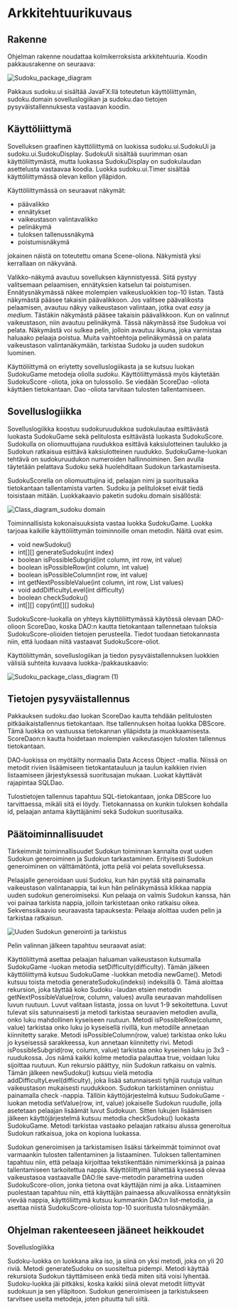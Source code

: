 # Arkkitehtuurikuvaus

## Rakenne
Ohjelman rakenne noudattaa kolmikerroksista arkkitehtuuria.
Koodin pakkausrakenne on seuraava:

![Sudoku_package_diagram](https://user-images.githubusercontent.com/81009944/115229863-3bd67a00-a11c-11eb-9668-585ea7b22d1e.png)

Pakkaus sudoku.ui sisältää JavaFX:llä toteutetun käyttöliittymän, sudoku.domain sovelluslogiikan ja sudoku.dao tietojen pysyväistallennuksesta vastaavan koodin.

## Käyttöliittymä
Sovelluksen graafinen käyttöliittymä on luokissa sudoku.ui.SudokuUi ja sudoku.ui.SudokuDisplay. SudokuUi sisältää suurimman osan käyttöliittymästä, mutta luokassa SudokuDisplay on sudokulaudan asettelusta vastaavaa koodia. Luokka sudoku.ui.Timer sisältää käyttöliittymässä olevan kellon ylläpidon.

Käyttöliittymässä on seuraavat näkymät:
* päävalikko
* ennätykset
* vaikeustason valintavalikko
* pelinäkymä
* tuloksen tallenussnäkymä
* poistumisnäkymä

jokainen näistä on toteutettu omana Scene-oliona. Näkymistä yksi kerrallaan on näkyvänä.

Valikko-näkymä avautuu sovelluksen käynnistyessä. Siitä pystyy valitsemaan pelaamisen, ennätyksien katselun tai poistumisen. Ennätysnäkymässä näkee molempien vaikeusluokkien top-10 listan. Tästä näkymästä pääsee takaisin päävalikkoon. Jos valitsee päävalikosta pelaamisen, avautuu näkyy vaikeustason valintaan, jotka ovat _easy_ ja _medium_. Tästäkin näkymästä pääsee takaisin päävalikkoon. Kun on valinnut vaikeustason, niin avautuu pelinäkymä. Tässä näkymässä itse Sudokua voi pelata. Näkymästä voi sulkea pelin, jolloin avautuu ikkuna, joka varmistaa haluaako pelaaja poistua. Muita vaihtoehtoja pelinäkymässä on palata vaikeustason valintanäkymään, tarkistaa Sudoku ja uuden sudokun luominen.

Käyttöliittymä on eriytetty sovelluslogiikasta ja se kutsuu luokan SudokuGame metodeja oliolla _sudoku_. Käyttöliittymässä myös käytetään SudokuScore -oliota, joka on tulossolio. Se viedään ScoreDao -oliota käyttäen tietokantaan. Dao -oliota tarvitaan tulosten tallentamiseen.

## Sovelluslogiikka

Sovelluslogiikka koostuu sudokuruudukkoa sudokulautaa esittävästä luokasta SudokuGame sekä pelitulosta esittävästä luokasta SudokuScore. Sudokulla on oliomuuttujana ruudukkoa esittävä kaksiulotteinen taulukko ja Sudokun ratkaisua esittävä kaksiulotteinen ruudukko. SudokuGame-luokan tehtävä on sudokuruudukon numeroiden hallinnoiminen. Sen avulla täytetään pelattava Sudoku sekä huolehditaan Sudokun tarkastamisesta.

SudokuScorella on oliomuuttujina id, pelaajan nimi ja suoritusaika tietokantaan tallentamista varten. Sudoku ja pelitulokset eivät tiedä toisistaan mitään. 
Luokkakaavio paketin sudoku.domain sisällöstä:

![Class_diagram_sudoku domain](https://user-images.githubusercontent.com/81009944/116816516-e6ae5580-ab6a-11eb-83d9-536652e38c86.png)

Toiminnallisista kokonaisuuksista vastaa luokka SudokuGame. Luokka tarjoaa kaikille käyttöliittymän toiminnoille oman metodin. Näitä ovat esim.

* void newSudoku()
* int[][] generateSudoku(int index)
* boolean isPossibleSubgrid(int column, int row, int value)
* boolean isPossibleRow(int column, int value)
* boolean isPossibleColumn(int row, int value)
* int getNextPossibleValue(int column, int row, List<Integer> values)
* void addDifficultyLevel(int difficulty)
* boolean checkSudoku()
* int[][] copy(int[][] sudoku)

SudokuScore-luokalla on yhteys käyttöliittymässä käytössä olevaan DAO-olioon ScoreDao, koska DAO:n kautta tietokantaan tallennetaan tuloksia SudokuScore-olioiden tietojen perusteella. Tiedot tuodaan tietokannasta niin, että luodaan niitä vastaavat SudokuScore-oliot.

Käyttöliittymän, sovelluslogiikan ja tiedon pysyväistallennuksen luokkien välisiä suhteita kuvaava luokka-/pakkauskaavio:

![Sudoku_package_class_diagram (1)](https://user-images.githubusercontent.com/81009944/116818453-24fc4280-ab74-11eb-8a04-2145f1a8c939.png)

## Tietojen pysyväistallennus
Pakkauksen sudoku.dao luokan ScoreDao kautta tehdään pelitulosten pitkäaikaistallennus tietokantaan. Itse tallennuksen hoitaa luokka DBScore. Tämä luokka on vastuussa tietokannan ylläpidsta ja muokkaamisesta. ScoreDaon:n kautta hoidetaan molempien vaikeutasojen tulosten tallennus tietokantaan.

DAO-luokissa on myötäilty normaalia Data Access Object -mallia. Niissä on metodit rivien lisäämiseen tietokantatauluun ja taulun kaikkien rivien listaamiseen järjestyksessä suoritusajan mukaan. Luokat käyttävät rajapintaa SQLDao.

Tulostietojen tallennus tapahtuu SQL-tietokantaan, jonka DBScore luo tarvittaessa, mikäli sitä ei löydy. Tietokannassa on kunkin tuloksen kohdalla id, pelaajan antama käyttäjänimi sekä Sudokun suoritusaika.

## Päätoiminnallisuudet
Tärkeimmät toiminnallisuudet Sudokun toiminnan kannalta ovat uuden Sudokun generoiminen ja Sudokun tarkastaminen. Erityisesti Sudokun generoiminen on välttämätöntä, jotta peliä voi pelata sovelluksessa.

Pelaajalle generoidaan uusi Sudoku, kun hän pyytää sitä painamalla vaikeustason valintanappia, tai kun hän pelinäkymässä klikkaa nappia uuden sudokun generoimiseksi. Kun pelaaja on valmis Sudokun kanssa, hän voi painaa tarkista nappia, jolloin tarkistetaan onko ratkaisu oikea.
Sekvenssikaavio seuraavasta tapauksesta:
Pelaaja aloittaa uuden pelin ja tarkistaa ratkaisun.

![Uuden Sudokun generointi ja tarkistus](https://user-images.githubusercontent.com/81009944/115964602-f6f08000-a52d-11eb-91d2-8f20ac8ad9c2.png)

Pelin valinnan jälkeen tapahtuu seuraavat asiat: 

Käyttöliittymä asettaa pelaajan haluaman vaikeustason kutsumalla SudokuGame -luokan metodia setDifficulty(difficulty).
Tämän jälkeen käyttöliittymä kutsuu SudokuGame -luokkan metodia newGame(). 
Metodi kutsuu toista metodia generateSudoku(indeksi) indeksillä 0. 
Tämä aloittaa rekursion, joka täyttää koko Sudoku -laudan etsien metodin getNextPossibleValue(row, column, values) avulla seuraavan mahdollisen luvun ruutuun.
Luvut valitaan listasta, jossa on luvut 1-9 sekoitettuna. Luvut tulevat siis satunnaisesti ja metodi tarkistaa seuraavien metodien avulla, onko luku mahdollinen kyseiseen ruutuun. Metodi isPossibleRow(column, value) tarkistaa onko luku jo kyseisellä rivillä, kun metodille annetaan kiinnitetty sarake. Metodi isPossibleColumn(row, value) tarkistaa onko luku jo kyseisessä sarakkeessa, kun annetaan kiinnitetty rivi. Metodi isPossibleSubgrid(row, column, value) tarkistaa onko kyseinen luku jo 3x3 -ruudukossa. Jos nämä kaikki kolme metodia palauttaa true, voidaan luku sijoittaa ruutuun. Kun rekursio päättyy, niin Sudokun ratkaisu on valmis. Tämän jälkeen newSudoku() kutsuu vielä metodia addDifficultyLevel(difficulty), joka lisää satunnaisesti tyhjiä ruutuja valitun vaikeustason mukaisesti ruudukkoon. Sudokun tarkistaminen onnistuu painamalla check -nappia. Tällöin käyttöjärjestelmä kutsuu SudokuGame -luokan metodia setValue(row, int, value) jokaiselle Sudokun ruudulle, jolla asetetaan pelaajan lisäämät luvut Sudokuun. Sitten lukujen lisäämisen jälkeen käyttöjärjestelmä kutsuu metodia checkSudoku() luokasta SudokuGame. Metodi tarkistaa vastaako pelaajan ratkaisu alussa generoitua Sudokun ratkaisua, joka on kopiona luokassa.

Sudokun generoimisen ja tarkistamisen lisäksi tärkeimmät toiminnot ovat varmaankin tulosten tallentaminen ja listaaminen. Tuloksen tallentaminen tapahtuu niin, että pelaaja kirjoittaa tekstikenttään nimimerkkinsä ja painaa tallentamiseen tarkoitettua nappia. Käyttöliittymä lähettää kyseessä olevaa vaikeustasoa vastaavalle DAO:lle save-metodin parametrina uuden SudokuScore-olion, jonka tietona ovat käyttäjän nimi ja aika. Listaaminen puolestaan tapahtuu niin, että käyttäjän painaessa alkuvalikossa ennätyksiin vievää nappia, käyttöliittymä kutsuu kummankin DAO:n list-metodia, ja asettaa niistä SudokuScore-olioista top-10 suoritusta tulosnäkymään.

## Ohjelman rakenteeseen jääneet heikkoudet

Sovelluslogiikka

Sudoku-luokka on luokkana aika iso, ja siinä on yksi metodi, joka on yli 20 riviä. Metodi generateSudoku on suositeltua pidempi. Metodi käyttää rekursiota Sudokun täyttämiseen enkä tiedä miten sitä voisi lyhentää. Sudoku-luokka jäi pitkäksi, koska kaikki siinä olevat metodit liittyvät sudokuun ja sen ylläpitoon. Sudokun generoimiseen ja tarkistukseen tarvitsee useita metodeja, joten pituutta tuli siitä.



